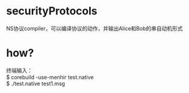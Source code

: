 # securityProtocols
NS协议compiler，可以编译协议的动作，并输出Alice和Bob的串自动机形式
# how?
 终端输入：  
 $ corebuild -use-menhir test.native   
 $ ./test.native  test1.msg  

 
